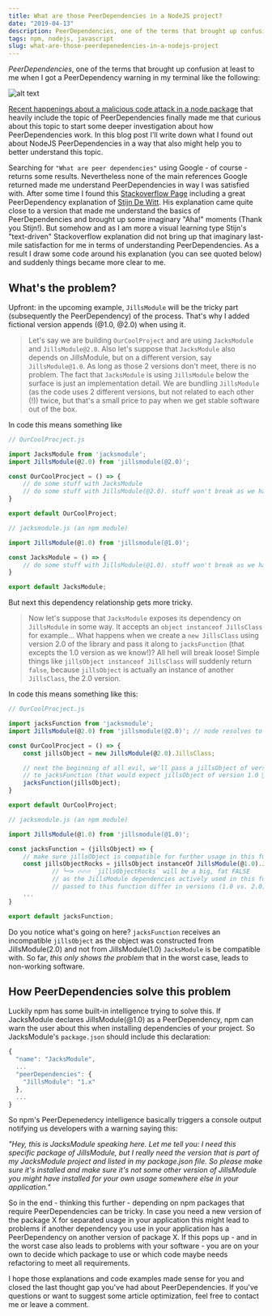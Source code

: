```yaml
---
title: What are those PeerDependencies in a NodeJS project?
date: "2019-04-13"
description: PeerDependencies, one of the terms that brought up confusion to my mind when I first got the PeerDependency warning in my terminal. In this blog post I'll write down what I found out about NodeJS PeerDependencies in a way that also might help others to better understand this topic.
tags: npm, nodejs, javascript
slug: what-are-those-peerdepenedencies-in-a-nodejs-project
---
```


_PeerDependencies_, one of the terms that brought up confusion at least to me when I got a PeerDependency warning in my terminal like the following:

![alt text](https://thepracticaldev.s3.amazonaws.com/i/3saoi2jo707mx6uzzqrg.jpg "NPM peer dependency warning")

[Recent happenings about a malicious code attack in a node package](https://github.com/dominictarr/event-stream/issues/116) that heavily include the topic of PeerDependencies finally made me that curious about this topic to start some deeper investigation about how PeerDependencies work. In this blog post I'll write down what I found out about NodeJS PeerDependencies in a way that also might help you to better understand this topic.

Searching for `"What are peer dependencies"` using Google - of course - returns some results. Nevertheless none of the main references Google returned made me understand PeerDependencies in way I was satisfied with. After some time I found this [Stackoverflow Page](https://stackoverflow.com/questions/26737819/why-use-peer-dependencies-in-npm-for-plugins/34645112#34645112) including a great PeerDependency explanation of [Stijn De Witt](https://stackoverflow.com/users/286685/stijn-de-witt). His explanation came quite close to a version that made me understand the basics of PeerDependencies and brought up some imaginary "Aha!" moments (Thank you Stijn!). But somehow and as I am more a visual learning type Stijn's "text-driven" Stackoverflow explanation did not bring up that imaginary last-mile satisfaction for me in terms of understanding PeerDependencies. As a result I draw some code around his explanation (you can see quoted below) and suddenly things became more clear to me.

## What's the problem?

Upfront: in the upcoming example, `JillsModule` will be the tricky part (subsequently the PeerDependency) of the process. That's why I added fictional version appends (@1.0, @2.0) when using it.

> Let's say we are building `OurCoolProject` and are using `JacksModule` and `JillsModule@2.0`. Also let's suppose that `JacksModule` also depends on JillsModule, but on a different version, say `JillsModule@1.0`. As long as those 2 versions don't meet, there is no problem. The fact that `JacksModule` is using `JillsModule` below the surface is just an implementation detail. We are bundling `JillsModule` (as the code uses 2 different versions, but not related to each other (!)) twice, but that's a small price to pay when we get stable software out of the box.

In code this means something like

```javascript
// OurCoolProcject.js

import JacksModule from 'jacksmodule';
import JillsModule(@2.0) from 'jillsmodule(@2.0)';

const OurCoolProcject = () => {
    // do some stuff with JacksModule
    // do some stuff with JillsModule(@2.0). stuff won't break as we have the compatible @2.0 version of JillsModule available in this scope.
}

export default OurCoolProject;
```

```javascript
// jacksmodule.js (an npm module)

import JillsModule(@1.0) from 'jillsmodule(@1.0)';

const JacksModule = () => {
    // do some stuff with JillsModule(@1.0). stuff won't break as we have the compatible @1.0 version of JillsModule available in this scope.
}

export default JacksModule;
```

But next this dependency relationship gets more tricky.

> Now let's suppose that `JacksModule` exposes its dependency on `JillsModule` in some way. It accepts an `object instanceof JillsClass` for example... What happens when we create a `new JillsClass` using version 2.0 of the library and pass it along to `jacksFunction` (that excepts the 1.0 version as we know!)? All hell will break loose! Simple things like `jillsObject instanceof JillsClass` will suddenly return `false`, because `jillsObject` is actually an instance of another `JillsClass`, the 2.0 version.

In code this means something like this:

```javascript
// OurCoolProcject.js

import jacksFunction from 'jacksmodule';
import JillsModule(@2.0) from 'jillsmodule(@2.0)'; // node resolves to OUR dependency of JillsModule which is 2.0!

const OurCoolProcject = () => {
    const jillsObject = new JillsModule(@2.0).JillsClass;

    // next the beginning of all evil, we'll pass a jillsObject of version 2.0
    // to jacksFunction (that would expect jillsObject of version 1.0 🤦‍♀️)
    jacksFunction(jillsObject);
}

export default OurCoolProject;
```

```javascript
// jacksmodule.js (an npm module)

import JillsModule(@1.0) from 'jillsmodule(@1.0)';

const jacksFunction = (jillsObject) => {
    // make sure jillsObject is compatible for further usage in this function
    const jillsObjectRocks = jillsObject instanceOf JillsModule(@1.0).JillsClass;
            // └─> 🔥🔥🔥 `jillsObjectRocks` will be a big, fat FALSE
            // as the JillsModule dependencies actively used in this function and
            // passed to this function differ in versions (1.0 vs. 2.0) 🤦‍♀️
    ...
}

export default jacksFunction;
```

Do you notice what's going on here? `jacksFunction` receives an incompatible `jillsObject` as the object was constructed from JillsModule(2.0) and not from JillsModule(1.0) `JacksModule` is be compatible with. So far, _this only shows the problem_ that in the worst case, leads to non-working software.

## How PeerDependencies solve this problem

Luckily npm has some built-in intelligence trying to solve this. If JacksModule declares JillsModule(@1.0) as a PeerDependency, npm can warn the user about this when installing dependencies of your project. So JacksModule's `package.json` should include this declaration:

```javascript
{
  "name": "JacksModule",
  ...
  "peerDependencies": {
    "JillsModule": "1.x"
  },
  ...
}
```

So npm's PeerDepenedency intelligence basically triggers a console output notifying us developers with a warning saying this:

_"Hey, this is JacksModule speaking here. Let me tell you: I need this specific package of JillsModule, but I really need the version that is part of my JacksModule project and listed in my package.json file. So please make sure it's installed and make sure it's not some other version of JillsModule you might have installed for your own usage somewhere else in your application."_

So in the end - thinking this further - depending on npm packages that require PeerDependencies can be tricky. In case you need a new version of the package X for separated usage in your application this might lead to problems if another dependency you use in your application has a PeerDependency on another version of package X. If this pops up - and in the worst case also leads to problems with your software - you are on your own to decide which package to use or which code maybe needs refactoring to meet all requirements.

I hope those explanations and code examples made sense for you and closed the last thought gap you've had about PeerDependencies. If you've questions or want to suggest some article optimization, feel free to contact me or leave a comment.
